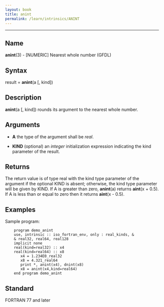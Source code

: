 ```yaml
---
layout: book
title: anint
permalink: /learn/intrinsics/ANINT
---
```

-------------------------------------------------------------------------------
## __Name__

__anint__(3) - \[NUMERIC\] Nearest whole number
(GFDL)

## __Syntax__

result = __anint__(a \[, kind\])

## __Description__

__anint__(a \[, kind\]) rounds its argument to the nearest whole number.

## __Arguments__

  - __A__
    the type of the argument shall be _real_.

  - __KIND__
    (optional) an _integer_ initialization expression indicating the kind
    parameter of the result.

## __Returns__

The return value is of type real with the kind type parameter of the
argument if the optional KIND is absent; otherwise, the kind type
parameter will be given by KIND. If A is greater than zero, __anint__(a)
returns __aint__(x + 0.5). If A is less than or equal to zero then it
returns __aint__(x - 0.5).

## __Examples__

Sample program:

```
    program demo_anint
    use, intrinsic :: iso_fortran_env, only : real_kinds, &
    & real32, real64, real128
    implicit none
    real(kind=real32) :: x4
    real(kind=real64) :: x8
       x4 = 1.234E0_real32
       x8 = 4.321_real64
       print *, anint(x4), dnint(x8)
       x8 = anint(x4,kind=real64)
    end program demo_anint
```

## __Standard__

FORTRAN 77 and later
